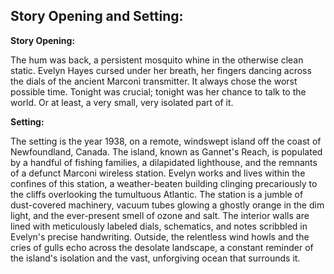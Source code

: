 ## Story Opening and Setting:

**Story Opening:**

The hum was back, a persistent mosquito whine in the otherwise clean static. Evelyn Hayes cursed under her breath, her fingers dancing across the dials of the ancient Marconi transmitter. It always chose the worst possible time. Tonight was crucial; tonight was her chance to talk to the world. Or at least, a very small, very isolated part of it.

**Setting:**

The setting is the year 1938, on a remote, windswept island off the coast of Newfoundland, Canada. The island, known as Gannet's Reach, is populated by a handful of fishing families, a dilapidated lighthouse, and the remnants of a defunct Marconi wireless station. Evelyn works and lives within the confines of this station, a weather-beaten building clinging precariously to the cliffs overlooking the tumultuous Atlantic. The station is a jumble of dust-covered machinery, vacuum tubes glowing a ghostly orange in the dim light, and the ever-present smell of ozone and salt. The interior walls are lined with meticulously labeled dials, schematics, and notes scribbled in Evelyn's precise handwriting. Outside, the relentless wind howls and the cries of gulls echo across the desolate landscape, a constant reminder of the island's isolation and the vast, unforgiving ocean that surrounds it.
